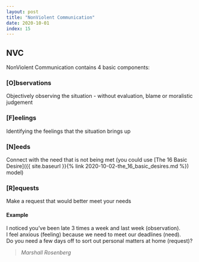 ```yaml
---
layout: post
title: "NonViolent Communication"
date: 2020-10-01
index: 15
---
```



## NVC
NonViolent Communication contains 4 basic components:

### [O]bservations
Objectively observing the situation - without evaluation, blame or moralistic judgement 

### [F]eelings
Identifying the feelings that the situation brings up

### [N]eeds
Connect with the need that is not being met (you could use [The 16 Basic Desire]({{ site.baseurl }}{% link 2020-10-02-the_16_basic_desires.md %}) model)

### [R]equests
Make a request that would better meet your needs

#### Example

I noticed you’ve been late 3 times a week and last week (observation).  
I feel anxious (feeling) because we need to meet our deadlines (need).  
Do you need a few days off to sort out personal matters at home (request)?


> _Marshall Rosenberg_
